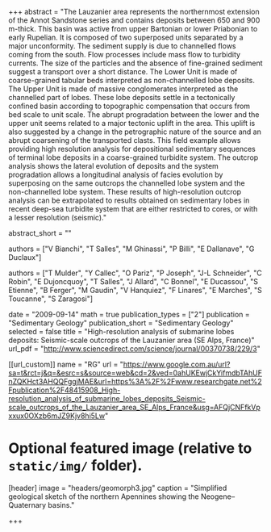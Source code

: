 +++
abstract = "The Lauzanier area represents the northernmost extension of the Annot Sandstone series and contains deposits between 650 and 900 m-thick. This basin was active from upper Bartonian or lower Priabonian to early Rupelian. It is composed of two superposed units separated by a major unconformity. The sediment supply is due to channelled flows coming from the south. Flow processes include mass flow to turbidity currents. The size of the particles and the absence of fine-grained sediment suggest a transport over a short distance. The Lower Unit is made of coarse-grained tabular beds interpreted as non-channelled lobe deposits. The Upper Unit is made of massive conglomerates interpreted as the channelled part of lobes. These lobe deposits settle in a tectonically confined basin according to topographic compensation that occurs from bed scale to unit scale. The abrupt progradation between the lower and the upper unit seems related to a major tectonic uplift in the area. This uplift is also suggested by a change in the petrographic nature of the source and an abrupt coarsening of the transported clasts. This field example allows providing high resolution analysis for depositional sedimentary sequences of terminal lobe deposits in a coarse-grained turbidite system. The outcrop analysis shows the lateral evolution of deposits and the system progradation allows a longitudinal analysis of facies evolution by superposing on the same outcrops the channelled lobe system and the non-channelled lobe system. These results of high-resolution outcrop analysis can be extrapolated to results obtained on sedimentary lobes in recent deep-sea turbidite system that are either restricted to cores, or with a lesser resolution (seismic)."

abstract_short = ""

authors = ["V Bianchi", "T Salles", "M Ghinassi", "P Billi", "E Dallanave", "G Duclaux"]

authors = ["T Mulder", "Y Callec", "O Pariz", "P Joseph", "J-L Schneider", "C Robin",  "E Dujoncquoy", "T Salles", "J Allard", "C Bonnel", "E Ducassou", "S Etienne", "B Ferger", "M Gaudin", "V Hanquiez", "F Linares", "E Marches", "S Toucanne", "S Zaragosi"]

date = "2009-09-14"
math = true
publication_types = ["2"]
publication = "Sedimentary Geology"
publication_short = "Sedimentary Geology"
selected = false
title = "High-resolution analysis of submarine lobes deposits: Seismic-scale outcrops of the Lauzanier area (SE Alps, France)"
url_pdf = "http://www.sciencedirect.com/science/journal/00370738/229/3"

[[url_custom]]
name = "RG"
url = "https://www.google.com.au/url?sa=t&rct=j&q=&esrc=s&source=web&cd=2&ved=0ahUKEwjCkYifmdbTAhUFnZQKHct3AHQQFggjMAE&url=https%3A%2F%2Fwww.researchgate.net%2Fpublication%2F48415908_High-resolution_analysis_of_submarine_lobes_deposits_Seismic-scale_outcrops_of_the_Lauzanier_area_SE_Alps_France&usg=AFQjCNFfkVpxxux0OXzb6mJZ9Kjv8hi5Lw"

# Optional featured image (relative to `static/img/` folder).
[header]
image = "headers/geomorph3.jpg"
caption = "Simplified geological sketch of the northern Apennines showing the Neogene–Quaternary basins."

+++

